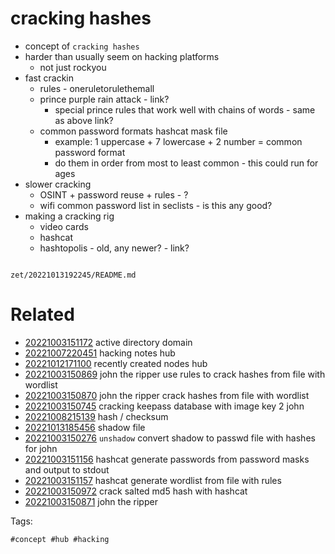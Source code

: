 # cracking hashes

- concept of `cracking hashes`
- harder than usually seem on hacking platforms
  - not just rockyou
- fast crackin
  - rules - oneruletorulethemall
  - prince purple rain attack - link?
    - special prince rules that work well with chains of words - same as above link?
  - common password formats hashcat mask file
    - example: 1 uppercase + 7 lowercase + 2 number = common password format
    - do them in order from most to least common - this could run for ages
- slower cracking
  - OSINT + password reuse + rules - ?
  - wifi common password list in seclists - is this any good?
- making a cracking rig
  - video cards
  - hashcat
  - hashtopolis - old, any newer? - link?

```
```

` zet/20221013192245/README.md `

# Related

- [20221003151172](/zet/20221003151172/README.md) active directory domain
- [20221007220451](/zet/20221007220451/README.md) hacking notes hub
- [20221012171100](/zet/20221012171100/README.md) recently created nodes hub
- [20221003150869](/zet/20221003150869/README.md) john the ripper use rules to crack hashes from file with wordlist
- [20221003150870](/zet/20221003150870/README.md) john the ripper crack hashes from file with wordlist
- [20221003150745](/zet/20221003150745/README.md) cracking keepass database with image key 2 john
- [20221008215139](/zet/20221008215139/README.md) hash / checksum
- [20221013185456](/zet/20221013185456/README.md) shadow file
- [20221003150276](/zet/20221003150276/README.md) `unshadow` convert shadow to passwd file with hashes for john
- [20221003151156](/zet/20221003151156/README.md) hashcat generate passwords from password masks and output to stdout
- [20221003151157](/zet/20221003151157/README.md) hashcat generate wordlist from file with rules
- [20221003150972](/zet/20221003150972/README.md) crack salted md5 hash with hashcat
- [20221003150871](/zet/20221003150871/README.md) john the ripper

Tags:

    #concept #hub #hacking
